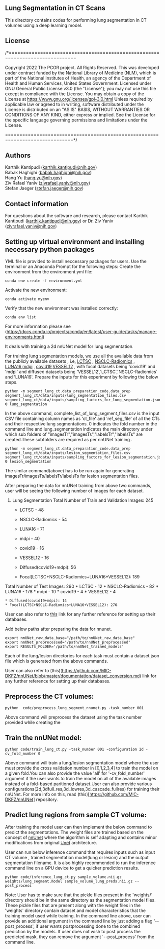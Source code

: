 
## Lung Segmentation in CT Scans

This directory contains codes for performing lung segmentation in CT volumes using a deep learning model.

## License

/*==============================================================================

Copyright 2022 The PCOR project. All Rights Reserved.
This  was developed under contract funded by the National Library of Medicine (NLM),
which is part of the National Institutes of Health, an agency of the Department of Health and Human
Services, United States Government.
Licensed under GNU General Public License v3.0 (the "License");
you may not use this file except in compliance with the License.
You may obtain a copy of the License at
    https://www.gnu.org/licenses/gpl-3.0.html
Unless required by applicable law or agreed to in writing, software
distributed under the License is distributed on an "AS IS" BASIS,
WITHOUT WARRANTIES OR CONDITIONS OF ANY KIND, either express or implied.
See the License for the specific language governing permissions and
limitations under the License.

==============================================================================*/

## Authors

Karthik Kantipudi (karthik.kantipudi@nih.gov)<br/>
Babak Haghighi (babak.haghighi@nih.gov)<br/>
Hang Yu (hang.yu@nih.gov)<br/>
Ziv Rafael Yaniv (zivrafael.yaniv@nih.gov)<br/>
Stefan Jaeger (stefan.jaeger@nih.gov)<br/>

## Contact information

For questions about the software and research, please contact Karthik Kantipudi (karthik.kantipudi@nih.gov) or Dr. Ziv Yaniv (zivrafael.yaniv@nih.gov)


## Setting up virtual environment and installing necessary python packages

YML file is provided to install neccessary packages for users. Use the terminal or an Anaconda Prompt for the following steps:
Create the environment from the environment.yml file:
```
conda env create -f environment.yml
```

Activate the new environment:
```
conda activate myenv
```

Verify that the new environment was installed correctly:
```
conda env list
```

For more information please see (https://docs.conda.io/projects/conda/en/latest/user-guide/tasks/manage-environments.html)


It deals with training a 2d nnUNet model for lung segmentation.

For training lung segmentation models, we use all the available data from the publicly available datasets , i.e,
[LCTSC](https://wiki.cancerimagingarchive.net/display/Public/Lung+CT+Segmentation+Challenge+2017) ,
[NSCLC-Radiomics](https://wiki.cancerimagingarchive.net/display/Public/NSCLC-Radiomics) ,
[LUNA16](https://luna16.grand-challenge.org/),[mdpi](https://www.imagenglab.com/newsite/covid-19/) ,
[covid19](https://doi.org/10.5281/zenodo.3757476),[VESSEL12](https://vessel12.grand-challenge.org/Download/) , with
focal datasets being 'covid19' and 'mdpi' and diffused datasets being 'VESSEL12','LCTSC','NSCLC-Radiomics' and
'LUNA16'.
Prepare the inputs for this experiment by following the below steps.

```
python -m segment_lung_ct.data_preparation_code.data_prep segment_lung_ct/data/inputs/lung_segmentation_files.csv segment_lung_ct/data/inputs/sampling_factors_for_lung_segmentation.json 0 lung_segmentation
```

In the above command, complete_list_of_lung_segment_files.csv is the input CSV file containing column names as 'ct_file' and 'ref_seg_file' of all the CTs and their respective lung segmentations. 0 indicates the fold number in the command line and lung_segmentation indicates the main directory under which sub folders of "imagesTr","imagesTs","labelsTr","labelsTs" are created.These subfolders are required as per nnUNet training .

```
python -m segment_lung_ct.data_preparation_code.data_prep segment_lung_ct/data/inputs/lesion_segmentation_files.csv segment_lung_ct/data/inputs/sampling_factors_for_lesion_segmentation.json 0 lesion_segmentation
```

The similar command(above) has to be run again for generating imagesTr/imagesTs/labelsTr/labelsTs for lesion segmentation files.


After preparing the data for nnUNet training from above two commands, user will be seeing the following number of images for each dataset.

1. Lung Segmentation
Total Number of Train and Validation Images: 245
    * LCTSC - 48
    * NSCLC-Radiomics - 54
    * LUNA16 - 71
    * mdpi - 40
    * covid19 - 16
    * VESSEL12 - 16

    * Diffused(covid19+mdpi): 56
    * Focal(LCTSC+NSCLC-Radiomics+LUNA16+VESSEL12): 189

Total Number of Test Images: 290
    * LCTSC - 12
    * NSCLC-Radiomics - 82
    * LUNA16 - 178
    * mdpi - 10
    * covid19 - 4
    * VESSEL12 - 4

    * Diffused(covid19+mdpi): 14
    * Focal(LCTSC+NSCLC-Radiomics+LUNA16+VESSEL12): 276


User can also refer to [this](https://github.com/MIC-DKFZ/nnUNet/blob/master/documentation/dataset_conversion.md) link for any further reference for setting up their databases.

Add below paths after preparing the data for nnunet.

```
export nnUNet_raw_data_base="/path/to/nnUNet_raw_data_base"
export nnUNet_preprocessed="/path/to/nnUNet_preprocessed"
export RESULTS_FOLDER='/path/to/nnUNet_trained_models'
```

Each of the lung/lesion directories for each task must contain a dataset.json file which is generated from the above commands.


User can also refer to (this)(https://github.com/MIC-DKFZ/nnUNet/blob/master/documentation/dataset_conversion.md) link for any further reference for setting up their databases.

## Preprocess the CT volumes:
```
python  code/preprocess_lung_segment_nnunet.py -task_number 001
```
Above command will preprocess the dataset using the task number provided while creating the

## Train the nnUNet model:
```
python code/train_lung_ct.py -task_number 001 -configuration 2d -cv_fold_number 0
```
Above command will train a lung/lesion segmentation model where the user must provide the cross validation number in [0,1,2,3,4] to train the model on a given fold.You can also provide the value 'all' for '-cv_fold_number' argument if the user wants to train the model on all of the available images instead of a fold-based paritioned dataset.User can also provide various configurations(2d,3dfull_res,3d_lowres,3d_cascade_fullres) for training their nnUNet.
For more info on this, read (this)[https://github.com/MIC-DKFZ/nnUNet] repository.

## Predict lung regions from sample CT volume:
After training the model user can then implement the below command to predict the segmentations.
The weight files are trained based on the concept of [nnUnet](https://arxiv.org/pdf/1809.10486.pdf) where the algorithm is  self adapting and contains minor modifications from original [Unet](https://arxiv.org/abs/1505.04597) architecture.

User can run below inference command that requires inputs such as input CT volume , trained segmentation model(lung or lesion) and the output segmentation filename. It is also highly recommended to run the inference command line on a GPU device to get a quicker prediction results.
```
python code/inference_lung_ct.py sample_volume.nii.gz  weights/lung_segment.model sample_volume_lung_preds.nii.gz --post_process
```

Note: User has to make sure that the pickle files present in the 'weights/' directory should be in the same directory as the segmentation model files. These pickle files that are present along with the weight files in the 'weights' directory contain dataset and model characteristics  that the  training model used while training.
In the command line above, user can provide an additional argument in the command line by just adding a flag '--post_process', if user wants postprocessing done to the combined prediction by the models. If user does not wish to post process the predicted mask, they can remove the argument '--post_process' from the command line.
